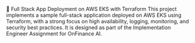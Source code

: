 
🚀  Full Stack App Deployment on AWS EKS with Terraform
This project implements a sample full-stack application deployed on AWS EKS using Terraform, with a strong focus on high availability, logging, monitoring, and security best practices. It is designed as part of the Implementation Engineer Assignment for OnFinance AI.
